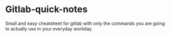 # Gitlab-quick-notes
Small and easy cheatsheet for gitlab with only the commands you are going to actually use in your everyday workday.
